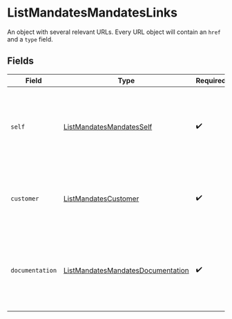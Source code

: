 # ListMandatesMandatesLinks

An object with several relevant URLs. Every URL object will contain an `href` and a `type` field.


## Fields

| Field                                                                                             | Type                                                                                              | Required                                                                                          | Description                                                                                       |
| ------------------------------------------------------------------------------------------------- | ------------------------------------------------------------------------------------------------- | ------------------------------------------------------------------------------------------------- | ------------------------------------------------------------------------------------------------- |
| `self`                                                                                            | [ListMandatesMandatesSelf](../../models/operations/ListMandatesMandatesSelf.md)                   | :heavy_check_mark:                                                                                | In v2 endpoints, URLs are commonly represented as objects with an `href` and `type` field.        |
| `customer`                                                                                        | [ListMandatesCustomer](../../models/operations/ListMandatesCustomer.md)                           | :heavy_check_mark:                                                                                | The API resource URL of the [customer](get-customer) that this mandate belongs to.                |
| `documentation`                                                                                   | [ListMandatesMandatesDocumentation](../../models/operations/ListMandatesMandatesDocumentation.md) | :heavy_check_mark:                                                                                | In v2 endpoints, URLs are commonly represented as objects with an `href` and `type` field.        |